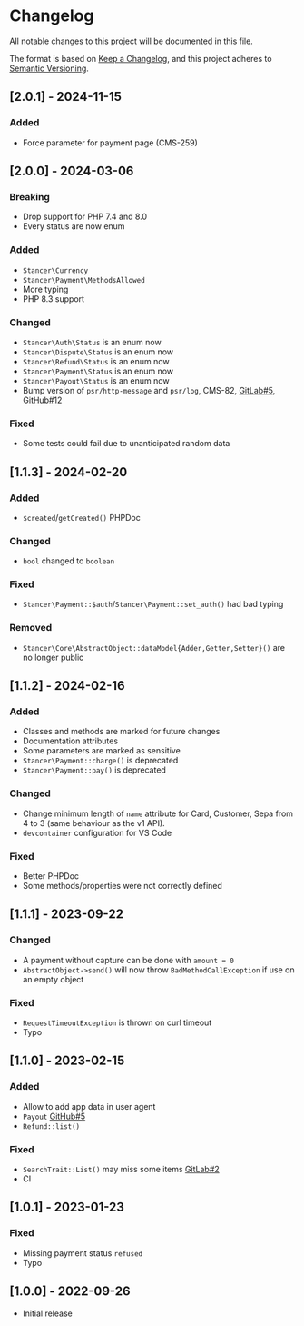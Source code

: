 # Changelog
All notable changes to this project will be documented in this file.

The format is based on [Keep a Changelog](https://keepachangelog.com/en/1.0.0/),
and this project adheres to [Semantic Versioning](https://semver.org/spec/v2.0.0.html).

## [2.0.1] - 2024-11-15

### Added
- Force parameter for payment page (CMS-259)


## [2.0.0] - 2024-03-06

### Breaking
- Drop support for PHP 7.4 and 8.0
- Every status are now enum

### Added
- `Stancer\Currency`
- `Stancer\Payment\MethodsAllowed`
- More typing
- PHP 8.3 support

### Changed
- `Stancer\Auth\Status` is an enum now
- `Stancer\Dispute\Status` is an enum now
- `Stancer\Refund\Status` is an enum now
- `Stancer\Payment\Status` is an enum now
- `Stancer\Payout\Status` is an enum now
- Bump version of `psr/http-message` and `psr/log`, CMS-82, [GitLab#5](https://gitlab.com/wearestancer/library/lib-php/-/issues/5), [GitHub#12](https://github.com/wearestancer/lib-php/issues/12)

### Fixed
- Some tests could fail due to unanticipated random data


## [1.1.3] - 2024-02-20

### Added
- `$created`/`getCreated()` PHPDoc

### Changed
- `bool` changed to `boolean`

### Fixed
- `Stancer\Payment::$auth`/`Stancer\Payment::set_auth()` had bad typing

### Removed
- `Stancer\Core\AbstractObject::dataModel{Adder,Getter,Setter}()` are no longer public


## [1.1.2] - 2024-02-16

### Added
- Classes and methods are marked for future changes
- Documentation attributes
- Some parameters are marked as sensitive
- `Stancer\Payment::charge()` is deprecated
- `Stancer\Payment::pay()` is deprecated

### Changed
- Change minimum length of `name` attribute for Card, Customer, Sepa from 4 to 3 (same behaviour as the v1 API).
- `devcontainer` configuration for VS Code

### Fixed
- Better PHPDoc
- Some methods/properties were not correctly defined


## [1.1.1] - 2023-09-22

### Changed
- A payment without capture can be done with `amount = 0`
- `AbstractObject->send()` will now throw `BadMethodCallException` if use on an empty object

### Fixed
- `RequestTimeoutException` is thrown on curl timeout
- Typo


## [1.1.0] - 2023-02-15

### Added
- Allow to add app data in user agent
- `Payout` [GitHub#5](https://github.com/wearestancer/lib-php/issues/5)
- `Refund::list()`

### Fixed
- `SearchTrait::List()` may miss some items [GitLab#2](https://gitlab.com/wearestancer/library/lib-php/-/issues/2)
- CI


## [1.0.1] - 2023-01-23

### Fixed
- Missing payment status `refused`
- Typo


## [1.0.0] - 2022-09-26
- Initial release
